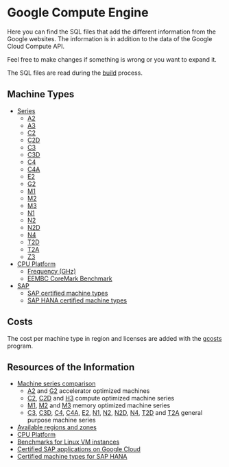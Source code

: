# Google Compute Engine

Here you can find the SQL files that add the different information from the Google websites.
The information is in addition to the data of the Google Cloud Compute API.

Feel free to make changes if something is wrong or you want to expand it.

The SQL files are read during the [build](../build/) process.

## Machine Types

* [Series](./series/)
	* [A2](./series/a2.sql)
	* [A3](./series/a2.sql)
	* [C2](./series/c2.sql)
	* [C2D](./series/c2d.sql)
	* [C3](./series/c3.sql)
	* [C3D](./series/c3d.sql)
	* [C4](./series/c4.sql)
	* [C4A](./series/c4a.sql)
	* [E2](./series/e2.sql)
	* [G2](./series/g2.sql)
	* [M1](./series/m1.sql)
	* [M2](./series/m2.sql)
	* [M3](./series/m3.sql)
	* [N1](./series/n1.sql)
	* [N2](./series/n2.sql)
	* [N2D](./series/n2d.sql)
	* [N4](./series/n4.sql)
	* [T2D](./series/t2d.sql)
	* [T2A](./series/t2a.sql)
	* [Z3](./series/z3.sql)
* [CPU Platform](./series/cpu/)
	* [Frequency (GHz)](./series/cpu/frequency.sql)
	* [EEMBC CoreMark Benchmark](./series/cpu/coremark.sql)
* [SAP](./series/sap/)
	* [SAP certified machine types](./series/sap/sap.sql)
	* [SAP HANA certified machine types](./series/sap/hana.sql)

## Costs

The cost per machine type in region and licenses are added with the [gcosts](https://github.com/Cyclenerd/google-cloud-pricing-cost-calculator) program.

## Resources of the Information

<ul>
	<li>
		<a href="https://cloud.google.com/compute/docs/machine-types#machine_type_comparison" rel="nofollow">Machine series comparison</a>
		<ul>
			<li>
				<a href="https://cloud.google.com/compute/docs/accelerator-optimized-machines#a2_vms" rel="nofollow">A2</a> and
				<a href="https://cloud.google.com/compute/docs/accelerator-optimized-machines#g2-vms" rel="nofollow">G2</a> accelerator optimized machines
			</li>
			<li>
				<a href="https://cloud.google.com/compute/docs/compute-optimized-machines#c2_machine_types" rel="nofollow">C2</a>,
				<a href="https://cloud.google.com/compute/docs/compute-optimized-machines#c2d_machine_types" rel="nofollow">C2D</a> and
				<a href="https://cloud.google.com/compute/docs/compute-optimized-machines#h3_series" rel="nofollow">H3</a> compute optimized machine series
			</li>
			<li>
				<a href="https://cloud.google.com/compute/docs/memory-optimized-machines#m1_machine_types" rel="nofollow">M1</a>,
				<a href="https://cloud.google.com/compute/docs/memory-optimized-machines#m2_machine_types" rel="nofollow">M2</a> and
				<a href="https://cloud.google.com/compute/docs/memory-optimized-machines#m3_machine_types" rel="nofollow">M3</a> memory optimized machine series
			</li>
			<li>
				<a href="https://cloud.google.com/compute/docs/general-purpose-machines#c3_series" rel="nofollow">C3</a>,
				<a href="https://cloud.google.com/compute/docs/general-purpose-machines#c3d_series" rel="nofollow">C3D</a>,
				<a href="https://cloud.google.com/compute/docs/general-purpose-machines#c4_series" rel="nofollow">C4</a>,
				<a href="https://cloud.google.com/compute/docs/general-purpose-machines#c4a_series" rel="nofollow">C4A</a>,
				<a href="https://cloud.google.com/compute/docs/general-purpose-machines#e2_machine_types" rel="nofollow">E2</a>,
				<a href="https://cloud.google.com/compute/docs/general-purpose-machines#n1_machines" rel="nofollow">N1</a>,
				<a href="https://cloud.google.com/compute/docs/general-purpose-machines#n2_machines" rel="nofollow">N2</a>,
				<a href="https://cloud.google.com/compute/docs/general-purpose-machines#n2d_machines" rel="nofollow">N2D</a>,
				<a href="https://cloud.google.com/compute/docs/general-purpose-machines#n4_series" rel="nofollow">N4</a>,
				<a href="https://cloud.google.com/compute/docs/general-purpose-machines#t2d_machines" rel="nofollow">T2D</a> and
				<a href="https://cloud.google.com/compute/docs/general-purpose-machines#t2a_machines" rel="nofollow">T2A</a> general purpose machine series
			</li>
		</ul>
	</li>
	</li>
	<li><a href="https://cloud.google.com/compute/docs/regions-zones#available">Available regions and zones</a></li>
	<li><a href="https://cloud.google.com/compute/docs/cpu-platforms" rel="nofollow">CPU Platform</a></li>
	<li><a href="https://cloud.google.com/compute/docs/benchmarks-linux" rel="nofollow">Benchmarks for Linux VM instances</a></li>
	<li><a href="https://cloud.google.com/solutions/sap/docs/certifications-sap-apps#sap-certified-vms" rel="nofollow">Certified SAP applications on Google Cloud</a></li>
	<li><a href="https://cloud.google.com/solutions/sap/docs/certifications-sap-hana#hana-cert-table-vms" rel="nofollow">Certified machine types for SAP HANA</a></li>
</ul>


